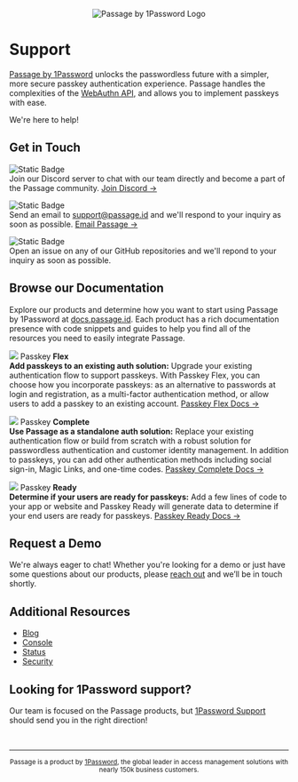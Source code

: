 <p align="center">
    <picture>
      <source media="(prefers-color-scheme: dark)" srcset="https://storage.googleapis.com/passage-docs/github-md-assets/passage-by-1password-dark.png">
      <source media="(prefers-color-scheme: light)" srcset="https://storage.googleapis.com/passage-docs/github-md-assets/passage-by-1password-light.png">
      <img alt="Passage by 1Password Logo" src="https://storage.googleapis.com/passage-docs/github-md-assets/passage-by-1password-light.png">
    </picture>
</p>

# Support

[Passage by 1Password](https://1password.com/product/passage) unlocks the passwordless future with a simpler, more secure passkey authentication experience. Passage handles the complexities of the [WebAuthn API](https://blog.1password.com/what-is-webauthn/), and allows you to implement passkeys with ease. 

We're here to help!

## Get in Touch
![Static Badge](https://img.shields.io/badge/Discord-%235865F2?logo=discord&logoColor=white) <br />
<span>
  Join our Discord server to chat with our team directly and become a part of the Passage community.
  <a href="https://discord.com/invite/445QpyEDXh">Join Discord →</a>
</span>

![Static Badge](https://img.shields.io/badge/support%40passage.id-%233B66BC?logo=1Password&logoColor=white) <br />
<span>
  Send an email to support@passage.id and we'll respond to your inquiry as soon as possible.
  <a href="mailto:support@passage.id">Email Passage →</a>
</span>

![Static Badge](https://img.shields.io/badge/GitHub-%23181717?logo=github&logoColor=white) <br />
<span>
  Open an issue on any of our GitHub repositories and we'll repond to your inquiry as soon as possible.
</span>

## Browse our Documentation
Explore our products and determine how you want to start using Passage by 1Password at [docs.passage.id](https://docs.passage.id). Each product has a rich documentation presence with code snippets and guides to help you find all of the resources you need to easily integrate Passage.

<p>
    <img src="https://storage.googleapis.com/passage-docs/github-md-assets/passage-passkey-flex-icon.png"> Passkey <b>Flex</b><br />
    <b>Add passkeys to an existing auth solution:</b>
    Upgrade your existing authentication flow to support passkeys. With Passkey Flex, you can choose how you incorporate passkeys: as an alternative to passwords at login and registration, as a multi-factor authentication method, or allow users to add a passkey to an existing account.
    <a href="https://docs.passage.id/flex">Passkey Flex Docs →</a>
</p>

<p>
    <img src="https://storage.googleapis.com/passage-docs/github-md-assets/passage-passkey-complete-icon.png"> Passkey <b>Complete</b><br />
    <b>Use Passage as a standalone auth solution:</b>
    Replace your existing authentication flow or build from scratch with a robust solution for passwordless authentication and customer identity management. In addition to passkeys, you can add other authentication methods including social sign-in, Magic Links, and one-time codes.
    <a href="https://docs.passage.id/complete">Passkey Complete Docs →</a>
</p>

<p>
    <img src="https://storage.googleapis.com/passage-docs/github-md-assets/passage-passkey-ready-icon.png"> Passkey <b>Ready</b> <br />
    <b>Determine if your users are ready for passkeys:</b>
    Add a few lines of code to your app or website and Passkey Ready will generate data to determine if your end users are ready for passkeys.
    <a href="https://docs.passage.id/passkey-ready">Passkey Ready Docs →</a>
</p>

## Request a Demo
We're always eager to chat! Whether you're looking for a demo or just have some questions about our products, please [reach out](https://passage.1password.com/contact) and we’ll be in touch shortly.

## Additional Resources

* [Blog](https://passage.1password.com/blog)
* [Console](https://console.passage.id)
* [Status](https://status.passage.id/)
* [Security]()


## Looking for 1Password support?
Our team is focused on the Passage products, but [1Password Support](https://support.1password.com/) should send you in the right direction!

<br />

---

<p align="center">
    <sub>Passage is a product by <a href="https://1password.com/product/passage">1Password</a>, the global leader in access management solutions with nearly 150k business customers.</sub>
</p>
